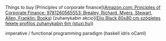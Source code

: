 Things to buy
[Principles of corporate finance]([Amazon.com: Principles of Corporate Finance: 9781260565553: Brealey, Richard, Myers, Stewart, Allen, Franklin: Books](https://www.amazon.com/Principles-Corporate-Finance-Richard-Brealey/dp/1260565556))
[zuhanykabin akcio]([Elio Black 80x80 cm szögletes fekete profilos zuhanykabin 6m (stuxi.hu)](https://stuxi.hu/Elio-Black-80x80-cm-szogletes-ket-toloajtos-zuhany))


imperative / functional programming paradigm (haskell idris oCaml)

